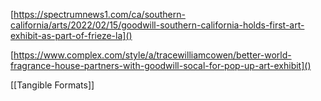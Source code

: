 [https://spectrumnews1.com/ca/southern-california/arts/2022/02/15/goodwill-southern-california-holds-first-art-exhibit-as-part-of-frieze-la]()

[https://www.complex.com/style/a/tracewilliamcowen/better-world-fragrance-house-partners-with-goodwill-socal-for-pop-up-art-exhibit]()

[[Tangible Formats]]